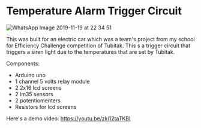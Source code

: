 # Temperature Alarm Trigger Circuit
![WhatsApp Image 2019-11-19 at 22 34 51](https://user-images.githubusercontent.com/53571773/69534490-fe9fa400-0f8a-11ea-98c2-70bf3424b496.jpeg)

This was built for an electric car which was a team's project from my school for Efficiency Challenge competition of Tubitak. This s a trigger circuit that triggers a siren light due to the temperatures that are set by Tubitak.

Components:
- Arduino uno
- 1 channel 5 volts relay module
- 2 2x16 lcd screens
- 2 lm35 sensors
- 2 potentiomenters
- Resistors for lcd screens

Here's a demo video: https://youtu.be/zki12taTKBI
